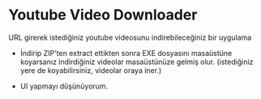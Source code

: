 # Youtube Video Downloader

URL girerek istediğiniz youtube videosunu indirebileceğiniz bir uygulama

- İndirip ZIP'ten extract ettikten sonra EXE dosyasını masaüstüne koyarsanız indirdiğiniz videolar masaüstünüze gelmiş olur. (istediğiniz yere de koyabilirsiniz, videolar oraya iner.)


- UI yapmayı düşünüyorum.
